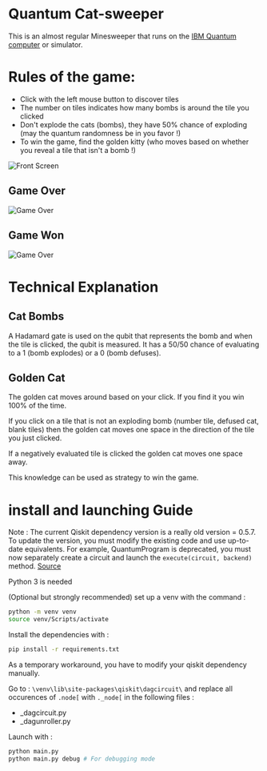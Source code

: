 # Quantum Cat-sweeper

This is an almost regular Minesweeper that runs on the [IBM Quantum computer](https://quantumexperience.ng.bluemix.net/qx/experience) or simulator. 

# Rules of the game:
- Click with the left mouse button to discover tiles
- The number on tiles indicates how many bombs is around the tile you clicked
- Don't explode the cats (bombs), they have 50% chance of exploding (may the quantum randomness be in you favor !)
- To win the game, find the golden kitty (who moves based on whether you reveal a tile that isn't a bomb !)

![Front Screen](https://github.com/desireevl/quantum-catsweeper/blob/master/images/mainscreen.PNG)

## Game Over
![Game Over](https://github.com/alexandrebis/quantum-catsweeper/blob/feature/flag-and-tiles/images/lost.png)

## Game Won
![Game Over](https://github.com/alexandrebis/quantum-catsweeper/blob/feature/flag-and-tiles/images/won.PNG)

# Technical Explanation

## Cat Bombs
A Hadamard gate is used on the qubit that represents the bomb and when the tile is clicked, the qubit is measured. It has a 50/50 chance of evaluating to a 1 (bomb explodes) or a 0 (bomb defuses).

## Golden Cat
The golden cat moves around based on your click. If you find it you win 100% of the time. 

If you click on a tile that is not an exploding bomb (number tile, defused cat, blank tiles) then the golden cat moves one space in the direction of the tile you just clicked.

If a negatively evaluated tile is clicked the golden cat moves one space away.

This knowledge can be used as strategy to win the game. 

# install and launching Guide

Note : The current Qiskit dependency version is a really old version = 0.5.7. To update the version, you must modify the existing code and use up-to-date equivalents. For example, QuantumProgram is deprecated, you must now separately create a circuit and launch the `execute(circuit, backend)` method. [Source](https://qiskit.org/documentation/release_notes.html)

Python 3 is needed

(Optional but strongly recommended) set up a venv with the command :
```bash
python -m venv venv
source venv/Scripts/activate
```

Install the dependencies with :
```bash
pip install -r requirements.txt
``` 

As a temporary workaround, you have to modify your qiskit dependency manually.

Go to : `\venv\lib\site-packages\qiskit\dagcircuit\` and replace all occurences of `.node[` with `._node[` in the following files :
- _dagcircuit.py
- _dagunroller.py

Launch with :
```bash
python main.py
python main.py debug # For debugging mode
```
